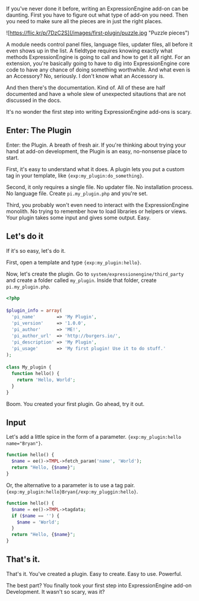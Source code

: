 If you've never done it before, writing an ExpressionEngine add-on can be
daunting. First you have to figure out what type of add-on you need. Then you
need to make sure all the pieces are in just the right places.

![https://flic.kr/p/7DzC2S](/images/first-plugin/puzzle.jpg "Puzzle pieces")

A module needs control panel files, language files, updater files, all before
it even shows up in the list.  A fieldtype requires knowing exactly what
methods ExpressionEngine is going to call and how to get it all right. For an
extension, you're basically going to have to dig into ExpressionEngine core
code to have any chance of doing something worthwhile. And what even is an
Accessory? No, seriously. I don't know what an Accessory is.

And then there's the documentation. Kind of. All of these are half documented
and have a whole slew of unexpected sitautions that are not discussed in the
docs.

It's no wonder the first step into writing ExpressionEngine add-ons is scary.

## Enter: The Plugin

Enter: the Plugin. A breath of fresh air. If you're thinking about trying your
hand at add-on development, the Plugin is an easy, no-nonsense place to start.

First, it's easy to understand what it does. A plugin lets you put a custom
tag in your template, like `{exp:my_plugin:do_something}`.

Second, it only requires a single file. No updater file. No installation
process. No language file. Create `pi.my_plugin.php` and you're set.

Third, you probably won't even need to interact with the ExpressionEngine
monolith. No trying to remember how to load libraries or helpers or views.
Your plugin takes some input and gives some output. Easy.

## Let's do it

If it's so easy, let's do it.

First, open a template and type `{exp:my_plugin:hello}`.

Now, let's create the plugin. Go to `system/expressionengine/third_party` and
create a folder called `my_plugin`. Inside that folder, create
`pi.my_plugin.php`.

```php
<?php

$plugin_info = array(
  'pi_name'        => 'My Plugin',
  'pi_version'     => '1.0.0',
  'pi_author'      => 'ME!',
  'pi_author_url'  => 'http://burgers.io/',
  'pi_description' => 'My Plugin',
  'pi_usage'       => 'My first plugin! Use it to do stuff.'
);

class My_plugin {
  function hello() {
    return 'Hello, World';
  }
}
```

Boom. You created your first plugin. Go ahead, try it out.

## Input

Let's add a little spice in the form of a parameter. `{exp:my_plugin:hello
name="Bryan"}`.

```php
function hello() {
  $name = ee()->TMPL->fetch_param('name', 'World');
  return "Hello, {$name}";
}
```

Or, the alternative to a parameter is to use a tag pair.
`{exp:my_plugin:hello}Bryan{/exp:my_pluggin:hello}`.

```php
function hello() {
  $name = ee()->TMPL->tagdata;
  if ($name == '') {
    $name = 'World';
  }
  return "Hello, {$name}";
}
```

## That's it.

That's it. You've created a plugin. Easy to create. Easy to use. Powerful.

The best part? You finally took your first step into ExpressionEngine add-on
Development. It wasn't so scary, was it?
